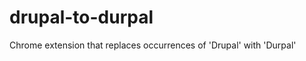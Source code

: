 drupal-to-durpal
=============

Chrome extension that replaces occurrences of 'Drupal' with 'Durpal'


